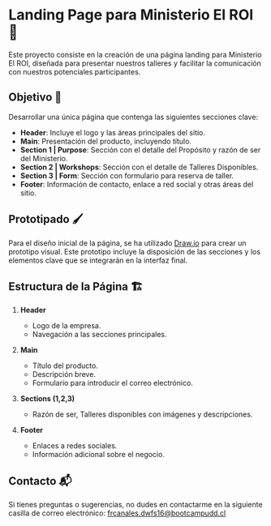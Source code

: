 # Landing Page para Ministerio El ROI 🎨

Este proyecto consiste en la creación de una página landing para Ministerio El ROI, diseñada para presentar nuestros talleres y facilitar la comunicación con nuestros potenciales participantes.

## Objetivo 🎯

Desarrollar una única página que contenga las siguientes secciones clave:

- **Header**: Incluye el logo y las áreas principales del sitio.
- **Main**: Presentación del producto, incluyendo título.
- **Section 1 | Purpose**: Sección con el detalle del Propósito y razón de ser del Ministerio.
- **Section 2 | Workshops**: Sección con el detalle de Talleres Disponibles.
- **Section 3 | Form**: Sección con formulario para reserva de taller.
- **Footer**: Información de contacto, enlace a red social y otras áreas del sitio.

## Prototipado 🖌️

Para el diseño inicial de la página, se ha utilizado [Draw.io](https://draw.io) para crear un prototipo visual. Este prototipo incluye la disposición de las secciones y los elementos clave que se integrarán en la interfaz final.

## Estructura de la Página 🏗️

1. **Header**
   - Logo de la empresa.
   - Navegación a las secciones principales.

2. **Main**
   - Título del producto.
   - Descripción breve.
   - Formulario para introducir el correo electrónico.

3. **Sections (1,2,3)**
   - Razón de ser, Talleres disponibles con imágenes y descripciones.

4. **Footer**
   - Enlaces a redes sociales.
   - Información adicional sobre el negocio.

## Contacto 📬

Si tienes preguntas o sugerencias, no dudes en contactarme en la siguiente casilla de correo electrónico: frcanales.dwfs16@bootcampudd.cl